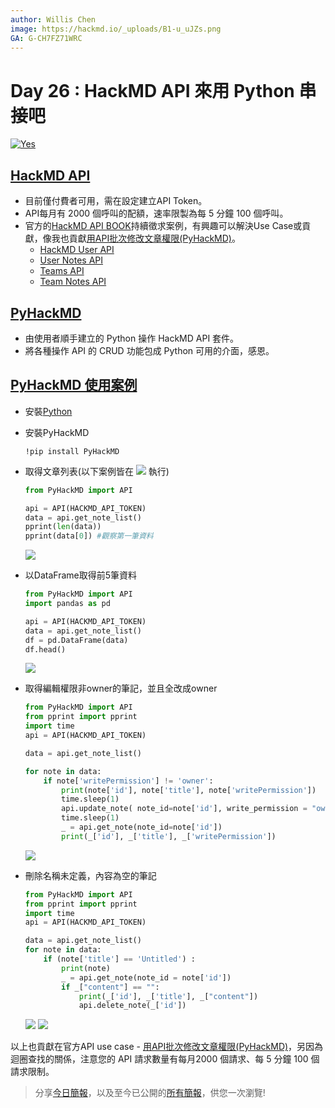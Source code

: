 ```yaml
---
author: Willis Chen
image: https://hackmd.io/_uploads/B1-u_uJZs.png
GA: G-CH7FZ71WRC
---
```


# Day 26 : HackMD API 來用 Python 串接吧


[![Yes](https://img.youtube.com/vi/s0ype_Q5mvs/0.jpg)](https://www.youtube.com/watch?v=s0ype_Q5mvs)




## [HackMD API](https://hackmd.io/@docs/HackMD_API_Book)
- 目前僅付費者可用，需在設定建立API Token。
- API每月有 2000 個呼叫的配額，速率限製為每 5 分鐘 100 個呼叫。
- 官方的[HackMD API BOOK](https://hackmd.io/@docs/HackMD_API_Book)持續徵求案例，有興趣可以解決Use Case或貢獻，像我也貢獻[用API批次修改文章權限(PyHackMD)](https://hackmd.io/@wiimax/ByK86oNJs)。
    - [HackMD User API](https://hackmd.io/@hackmd-api/user-api)
    - [User Notes API](https://hackmd.io/@hackmd-api/user-notes-api)
    - [Teams API](https://hackmd.io/@hackmd-api/teams-api)
    - [Team Notes API](https://hackmd.io/@hackmd-api/team-notes-api)

## [PyHackMD](https://github.com/GoatWang/PyHackMD)
- 由使用者順手建立的 Python 操作 HackMD API 套件。
- 將各種操作 API 的 CRUD 功能包成 Python 可用的介面，感恩。


## [PyHackMD 使用案例](https://github.com/GoatWang/PyHackMD)

- 安裝[Python](https://www.python.org/downloads/)
- 安裝PyHackMD
    ```
    !pip install PyHackMD
    ```
- 取得文章列表(以下案例皆在 [![](https://hackmd.io/_uploads/Bkg2FGifj.png)](https://colab.research.google.com/gist/willismax/eefb5ebe70b4e2c24ba6a6780e49fd62/pyhackmd.ipynb) 
執行)
    ```python
    from PyHackMD import API

    api = API(HACKMD_API_TOKEN)
    data = api.get_note_list()
    pprint(len(data))
    pprint(data[0]) #觀察第一筆資料
    ```
    ![](https://hackmd.io/_uploads/rJ0WULVyo.png)

- 以DataFrame取得前5筆資料
    ```python
    from PyHackMD import API
    import pandas as pd

    api = API(HACKMD_API_TOKEN)
    data = api.get_note_list()
    df = pd.DataFrame(data)
    df.head()
    ```
    ![](https://hackmd.io/_uploads/HyYBLU41s.png)

-  取得編輯權限非owner的筆記，並且全改成owner
    ```python
    from PyHackMD import API
    from pprint import pprint
    import time
    api = API(HACKMD_API_TOKEN)

    data = api.get_note_list()

    for note in data:
        if note['writePermission'] != 'owner':
            print(note['id'], note['title'], note['writePermission'])
            time.sleep(1)
            api.update_note( note_id=note['id'], write_permission = "owner")
            time.sleep(1)
            _ = api.get_note(note_id=note['id'])
            print(_['id'], _['title'], _['writePermission'])
    ```
    ![](https://hackmd.io/_uploads/rJGlshNJs.png)


- 刪除名稱未定義，內容為空的筆記
    ```python
    from PyHackMD import API
    from pprint import pprint
    import time
    api = API(HACKMD_API_TOKEN)

    data = api.get_note_list()
    for note in data:
        if (note['title'] == 'Untitled') :
            print(note)
            _ = api.get_note(note_id = note['id'])
            if _["content"] == "": 
                print(_['id'], _['title'], _["content"])
                api.delete_note(_['id'])
    ```

    ![](https://hackmd.io/_uploads/rkRJjDEJi.png)
    ![](https://hackmd.io/_uploads/r1DQowNks.png)

以上也貢獻在官方API use case - [用API批次修改文章權限(PyHackMD)](/i7dUe9PeRA2o8R9ngrAnaw)，另因為迴圈查找的關係，注意您的 API 請求數量有每月2000 個請求、每 5 分鐘 100 個請求限制。

> 分享[今日簡報](https://hackmd.io/@wiimax/intro-hackmd-26)，以及至今已公開的[所有簡報](https://hackmd.io/@wiimax/intro-hackmd-slides)，供您一次瀏覽!